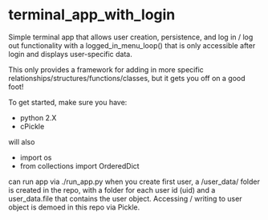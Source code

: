 # terminal_app_with_login

Simple terminal app that allows user creation, persistence, and log in / log out functionality with a logged_in_menu_loop() that is only accessible after login and displays user-specific data.

This only provides a framework for adding in more specific relationships/structures/functions/classes, but it gets you off on a good foot!

To get started, make sure you have:

- python 2.X
- cPickle

will also
- import os
- from collections import OrderedDict

can run app via ./run_app.py
when you create first user, a /user_data/ folder is created in the repo, with a folder for each user id (uid) and a user_data.file that contains the user object. Accessing / writing to user object is demoed in this repo via Pickle.